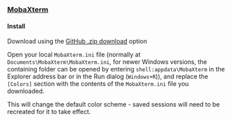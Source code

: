 ### [MobaXterm](https://mobaxterm.mobatek.net)

#### Install

Download using the [GitHub .zip download](https://github.com/dracula/mobaxterm/archive/master.zip) option

Open your local `MobaXterm.ini` file (normally at `Documents\MobaXterm\MobaXterm.ini`, for newer Windows versions, the containing folder can be opened by entering `shell:appdata\MobaXterm` in the Explorer address bar or in the Run dialog (`Windows+R`)), and replace the `[Colors]` section with the contents of the `MobaXterm.ini` file you downloaded.

This will change the default color scheme - saved sessions will need to be recreated for it to take effect.
